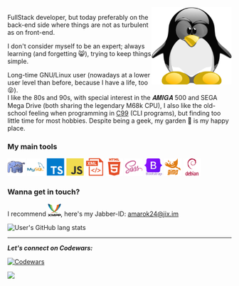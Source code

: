 <!-- Any image aligned to the right. Beware the width -->
<img width="180" align="right" alt="Github" src="https://raw.githubusercontent.com/Amarok24/Amarok24/master/resources/TUX_NERD2_600x600.svg" />

FullStack developer, but today preferably on the back-end side where things are not as turbulent as on front-end.

I don't consider myself to be an expert; always learning (and forgetting 😸), trying to keep things simple.

Long-time GNU/Linux user (nowadays at a lower user level than before, because I have a life, too 😝).<br />I like the 80s and 90s, with special interest in the 𝑨𝑴𝑰𝑮𝑨 500 and SEGA Mega Drive (both sharing the legendary M68k CPU), I also like the old-school feeling when programming in [C99](https://en.wikipedia.org/wiki/C99) (CLI programs), but finding too little time for most hobbies. Despite being a geek, my garden 🌳 is my happy place.

### My main tools
[<img src="https://raw.githubusercontent.com/Amarok24/Amarok24/master/devicons/php-elephant.png" alt="PHP" height="40" />](https://en.wikipedia.org/wiki/PHP)
[<img src="https://raw.githubusercontent.com/Amarok24/Amarok24/master/devicons/mysql-original-wordmark.svg" alt="MySQL" height="40" />](https://en.wikipedia.org/wiki/SQL)
[<img src="https://raw.githubusercontent.com/Amarok24/Amarok24/master/devicons/typescript-original.svg" alt="TypeScript" height="40" />](https://www.typescriptlang.org/)
[<img src="https://raw.githubusercontent.com/Amarok24/Amarok24/master/devicons/javascript-original.svg" alt="JavaScript" height="40" />](https://developer.mozilla.org/en-US/docs/Web/javascript)
[<img src="https://raw.githubusercontent.com/Amarok24/Amarok24/master/devicons/xml-plain.png" alt="XML" height="40" />]()
[<img src="https://raw.githubusercontent.com/Amarok24/Amarok24/master/devicons/html5-plain-wordmark.svg" alt="HTML" height="40" />]()
[<img src="https://raw.githubusercontent.com/Amarok24/Amarok24/master/devicons/sass-original.svg" alt="SCSS" height="40" />](https://sass-lang.com/)
[<img src="https://raw.githubusercontent.com/Amarok24/Amarok24/master/devicons/bootstrap-original-wordmark.svg" alt="Bootstrap" height="40" />](https://getbootstrap.com/)
[<img src="https://raw.githubusercontent.com/Amarok24/Amarok24/master/devicons/gimp-plain-wordmark.svg" alt="GNU GIMP" height="40" />](https://www.gimp.org/)
[<img src="https://raw.githubusercontent.com/Amarok24/Amarok24/master/devicons/debian-plain-wordmark.svg" alt="Debian GNU/Linux" height="40" />](https://www.debian.org/)
<!-- [<img src="https://raw.githubusercontent.com/Amarok24/Amarok24/master/devicons/laravel-plain-wordmark.svg" alt="Laravel" height="40" />]() -->

### Wanna get in touch?
I recommend [<img src="https://raw.githubusercontent.com/Amarok24/Amarok24/master/devicons/xmpp-logo-text-cropped.svg" alt="XMPP" height="28" />](https://xmpp.org/software/), here's my Jabber-ID: 
[amarok24@jix.im](xmpp:amarok24@jix.im)

<!--
[<img src='https://cdn.jsdelivr.net/npm/simple-icons@3.0.1/icons/github.svg' alt='github' height='40'>](https://github.com/Amarok24)  [<img src='https://cdn.jsdelivr.net/npm/simple-icons@3.0.1/icons/dev-dot-to.svg' alt='dev' height='40'>](https://dev.to/amarok24) [<img src='https://cdn.jsdelivr.net/npm/simple-icons@3.0.1/icons/codepen.svg' alt='codepen' height='40'>](https://codepen.io/Amarok24)  

<img align="center" src="https://github-readme-stats.vercel.app/api/top-langs/?username=XXXXXX&hide=java,html&title_color=ffffff&text_color=c9cacc&icon_color=2bbc8a&bg_color=1d1f21" />
src="https://github-readme-stats.vercel.app/api?username=XXXXXXXX&show_icons=true&line_height=27&count_private=true&title_color=ffffff&text_color=c9cacc&icon_color=2bbc8a&bg_color=1d1f21"

-->
![User's GitHub lang stats](https://github-readme-stats.vercel.app/api/top-langs/?username=Amarok24&langs_count=8&layout=compact&theme=ayu-mirage&show_icons=true&custom_title=GitHub%20lang%20stats)

---
***Let's connect on Codewars:***

[<img src="https://www.codewars.com/users/Amarok24/badges/small" alt="Codewars" />](https://www.codewars.com/users/Amarok24)

<!--
![Github stats](https://github-readme-stats.vercel.app/api?username=Amarok24&show_icons=true&count_private=true&theme=gruvbox)

<a href="https://github.com/amarok24">
   <img align="center" style="margin:0.5rem" src="https://github-readme-stats.vercel.app/api?username=Amarok24&show_icons=true&line_height=27&count_private=true&title_color=ffffff&text_color=c9cacc&icon_color=4AB097&bg_color=1A2B34" alt="Martin's GitHub Stats" />
</a>
-->

![](https://komarev.com/ghpvc/?username=Amarok24&color=blueviolet&style=plastic&label=views+since+Nov23)

